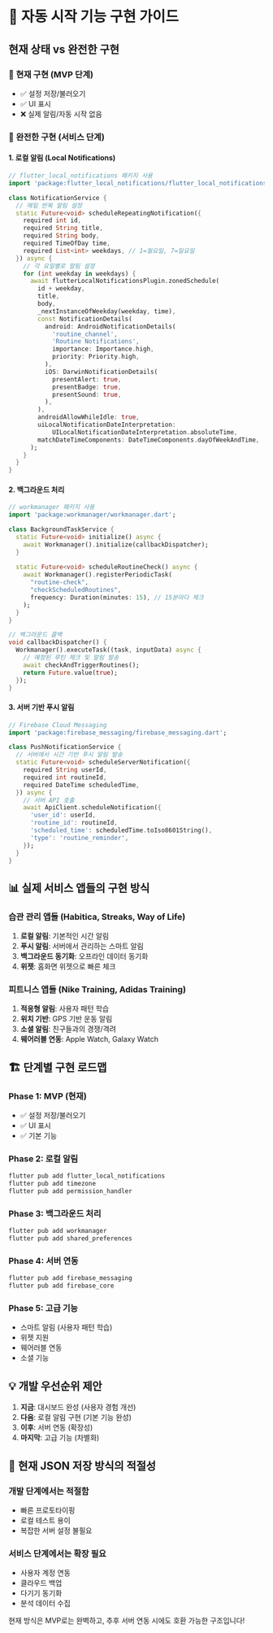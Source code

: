 # 🔔 자동 시작 기능 구현 가이드

## 현재 상태 vs 완전한 구현

### 📱 **현재 구현 (MVP 단계)**
- ✅ 설정 저장/불러오기
- ✅ UI 표시
- ❌ 실제 알림/자동 시작 없음

### 🚀 **완전한 구현 (서비스 단계)**

#### **1. 로컬 알림 (Local Notifications)**
```dart
// flutter_local_notifications 패키지 사용
import 'package:flutter_local_notifications/flutter_local_notifications.dart';

class NotificationService {
  // 매일 반복 알림 설정
  static Future<void> scheduleRepeatingNotification({
    required int id,
    required String title,
    required String body,
    required TimeOfDay time,
    required List<int> weekdays, // 1=월요일, 7=일요일
  }) async {
    // 각 요일별로 알림 설정
    for (int weekday in weekdays) {
      await flutterLocalNotificationsPlugin.zonedSchedule(
        id + weekday,
        title,
        body,
        _nextInstanceOfWeekday(weekday, time),
        const NotificationDetails(
          android: AndroidNotificationDetails(
            'routine_channel',
            'Routine Notifications',
            importance: Importance.high,
            priority: Priority.high,
          ),
          iOS: DarwinNotificationDetails(
            presentAlert: true,
            presentBadge: true,
            presentSound: true,
          ),
        ),
        androidAllowWhileIdle: true,
        uiLocalNotificationDateInterpretation:
            UILocalNotificationDateInterpretation.absoluteTime,
        matchDateTimeComponents: DateTimeComponents.dayOfWeekAndTime,
      );
    }
  }
}
```

#### **2. 백그라운드 처리**
```dart
// workmanager 패키지 사용
import 'package:workmanager/workmanager.dart';

class BackgroundTaskService {
  static Future<void> initialize() async {
    await Workmanager().initialize(callbackDispatcher);
  }
  
  static Future<void> scheduleRoutineCheck() async {
    await Workmanager().registerPeriodicTask(
      "routine-check",
      "checkScheduledRoutines",
      frequency: Duration(minutes: 15), // 15분마다 체크
    );
  }
}

// 백그라운드 콜백
void callbackDispatcher() {
  Workmanager().executeTask((task, inputData) async {
    // 예정된 루틴 체크 및 알림 발송
    await checkAndTriggerRoutines();
    return Future.value(true);
  });
}
```

#### **3. 서버 기반 푸시 알림**
```dart
// Firebase Cloud Messaging
import 'package:firebase_messaging/firebase_messaging.dart';

class PushNotificationService {
  // 서버에서 시간 기반 푸시 알림 발송
  static Future<void> scheduleServerNotification({
    required String userId,
    required int routineId,
    required DateTime scheduledTime,
  }) async {
    // 서버 API 호출
    await ApiClient.scheduleNotification({
      'user_id': userId,
      'routine_id': routineId,
      'scheduled_time': scheduledTime.toIso8601String(),
      'type': 'routine_reminder',
    });
  }
}
```

## 📊 **실제 서비스 앱들의 구현 방식**

### **습관 관리 앱들 (Habitica, Streaks, Way of Life)**
1. **로컬 알림**: 기본적인 시간 알림
2. **푸시 알림**: 서버에서 관리하는 스마트 알림
3. **백그라운드 동기화**: 오프라인 데이터 동기화
4. **위젯**: 홈화면 위젯으로 빠른 체크

### **피트니스 앱들 (Nike Training, Adidas Training)**
1. **적응형 알림**: 사용자 패턴 학습
2. **위치 기반**: GPS 기반 운동 알림
3. **소셜 알림**: 친구들과의 경쟁/격려
4. **웨어러블 연동**: Apple Watch, Galaxy Watch

## 🏗️ **단계별 구현 로드맵**

### **Phase 1: MVP (현재)**
- ✅ 설정 저장/불러오기
- ✅ UI 표시
- ✅ 기본 기능

### **Phase 2: 로컬 알림**
```bash
flutter pub add flutter_local_notifications
flutter pub add timezone
flutter pub add permission_handler
```

### **Phase 3: 백그라운드 처리**
```bash
flutter pub add workmanager
flutter pub add shared_preferences
```

### **Phase 4: 서버 연동**
```bash
flutter pub add firebase_messaging
flutter pub add firebase_core
```

### **Phase 5: 고급 기능**
- 스마트 알림 (사용자 패턴 학습)
- 위젯 지원
- 웨어러블 연동
- 소셜 기능

## 💡 **개발 우선순위 제안**

1. **지금**: 대시보드 완성 (사용자 경험 개선)
2. **다음**: 로컬 알림 구현 (기본 기능 완성)
3. **이후**: 서버 연동 (확장성)
4. **마지막**: 고급 기능 (차별화)

## 🎯 **현재 JSON 저장 방식의 적절성**

### **개발 단계에서는 적절함**
- 빠른 프로토타이핑
- 로컬 테스트 용이
- 복잡한 서버 설정 불필요

### **서비스 단계에서는 확장 필요**
- 사용자 계정 연동
- 클라우드 백업
- 다기기 동기화
- 분석 데이터 수집

현재 방식은 MVP로는 완벽하고, 추후 서버 연동 시에도 호환 가능한 구조입니다!

